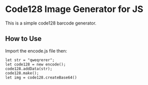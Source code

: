 # Code128 Image Generator for JS



This is a simple code128 barcode generator.



## How to Use

Import the encode.js file then:


```
let str = "qweqrerer";
let code128 = new encode();
code128.addData(str);
code128.make();
let img = code128.createBase64()
```




